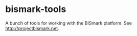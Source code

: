 bismark-tools
=============

A bunch of tools for working with the BISmark platform.
See http://projectbismark.net.
